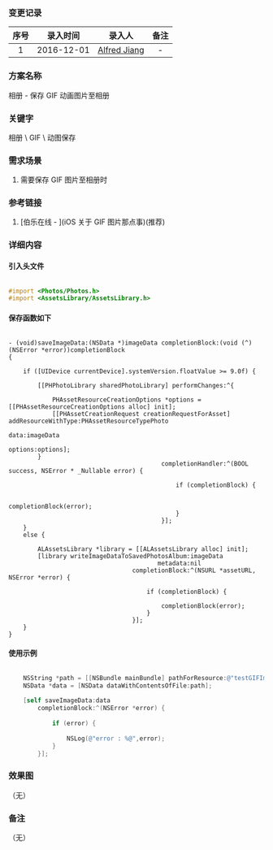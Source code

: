 ### 变更记录

| 序号 | 录入时间 | 录入人 | 备注 |
|:--------:|:--------:|:--------:|:--------:|
| 1 | 2016-12-01 | [Alfred Jiang](https://github.com/viktyz) | - |

### 方案名称

相册 - 保存 GIF 动画图片至相册

### 关键字

相册 \ GIF \ 动图保存

### 需求场景

1. 需要保存 GIF 图片至相册时

### 参考链接

1. [伯乐在线 - ](iOS 关于 GIF 图片那点事)(推荐)

### 详细内容

#### 引入头文件

```objectivec

#import <Photos/Photos.h>
#import <AssetsLibrary/AssetsLibrary.h>

```

#### 保存函数如下

```

- (void)saveImageData:(NSData *)imageData completionBlock:(void (^)(NSError *error))completionBlock
{
    
    if ([UIDevice currentDevice].systemVersion.floatValue >= 9.0f) {
        
        [[PHPhotoLibrary sharedPhotoLibrary] performChanges:^{
            
            PHAssetResourceCreationOptions *options = [[PHAssetResourceCreationOptions alloc] init];
            [[PHAssetCreationRequest creationRequestForAsset] addResourceWithType:PHAssetResourceTypePhoto
                                                                             data:imageData
                                                                          options:options];
        }
                                          completionHandler:^(BOOL success, NSError * _Nullable error) {
                                              
                                              if (completionBlock) {
                                                  
                                                  completionBlock(error);
                                              }
                                          }];
    }
    else {
        
        ALAssetsLibrary *library = [[ALAssetsLibrary alloc] init];
        [library writeImageDataToSavedPhotosAlbum:imageData
                                         metadata:nil
                                  completionBlock:^(NSURL *assetURL, NSError *error) {
                                      
                                      if (completionBlock) {
                                          
                                          completionBlock(error);
                                      }
                                  }];
    }
}
```

#### 使用示例

```objectivec

    NSString *path = [[NSBundle mainBundle] pathForResource:@"testGIFImage" ofType:@"gif"];
    NSData *data = [NSData dataWithContentsOfFile:path];
    
    [self saveImageData:data
        completionBlock:^(NSError *error) {
            
            if (error) {
                
                NSLog(@"error : %@",error);
            }
        }];
```

### 效果图
（无）

### 备注
（无）